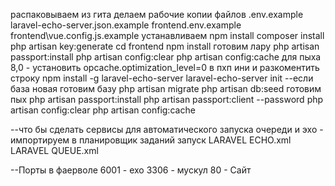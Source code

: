 распаковываем из гита
делаем рабочие копии файлов 
	.env.example
	laravel-echo-server.json.example
	frontend\.env.example
	frontend\vue.config.js.example
устанавливаем
	npm install
	composer install
	php artisan key:generate
	cd frontend
	npm install
готовим лару
	php artisan passport:install
	php artisan config:clear
	php artisan config:cache
	для пыха 8,0 - установить opcache.optimization_level=0 в пхп ини и разкоментить строку
	npm install -g laravel-echo-server 
	laravel-echo-server init
--если база новая
готовим базу
	php artisan migrate
	php artisan db:seed
готовим пых
	php artisan passport:install
	php artisan passport:client --password
	php artisan config:clear
	php artisan config:cache

--что бы сделать сервисы для автоматического запуска очереди и эхо - импортируем в планировщик заданий запуск LARAVEL ECHO.xml LARAVEL QUEUE.xml

--Порты  в фаерволе
	6001 - ехо
	3306 - мускул
	80 - Сайт